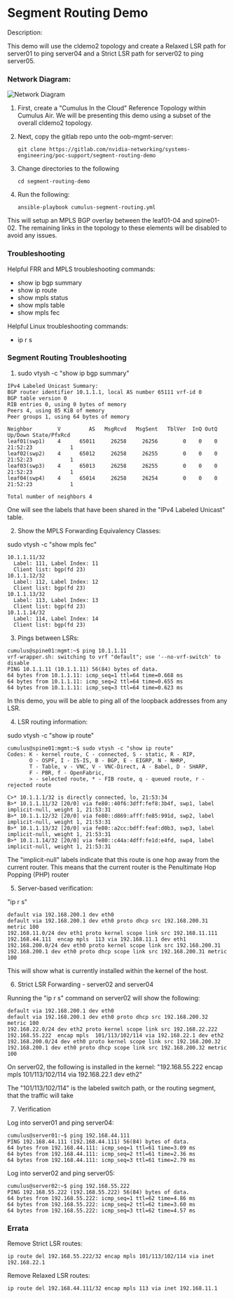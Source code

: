 # Segment Routing Demo

Description:

This demo will use the cldemo2 topology and create a Relaxed LSR path for server01 to ping server04 and a Strict LSR path for server02 to ping server05.

### Network Diagram:

![Network Diagram](https://gitlab.com/nvidia-networking/systems-engineering/poc-support/segment-routing-demo/-/tree/master/documentation/cldemo2-sr.png)


1. First, create a "Cumulus In the Cloud" Reference Topology within Cumulus Air. We will be presenting this demo using a subset of the overall cldemo2 topology.


2. Next, copy the gitlab repo unto the oob-mgmt-server:

    ```
    git clone https://gitlab.com/nvidia-networking/systems-engineering/poc-support/segment-routing-demo
    ```

3. Change directories to the following

    ```
    cd segment-routing-demo
    ```

4. Run the following:

    ```
    ansible-playbook cumulus-segment-routing.yml
    ```

This will setup an MPLS BGP overlay between the leaf01-04 and spine01-02. The remaining links in the topology to these elements will be disabled to avoid any issues.

### Troubleshooting

Helpful FRR and MPLS troubleshooting commands:

- show ip bgp summary
- show ip route
- show mpls status
- show mpls table
- show mpls fec

Helpful Linux troubleshooting commands:

- ip r s

### Segment Routing Troubleshooting

1. sudo vtysh -c "show ip bgp summary"

```
IPv4 Labeled Unicast Summary:
BGP router identifier 10.1.1.1, local AS number 65111 vrf-id 0
BGP table version 0
RIB entries 0, using 0 bytes of memory
Peers 4, using 85 KiB of memory
Peer groups 1, using 64 bytes of memory

Neighbor        V         AS   MsgRcvd   MsgSent   TblVer  InQ OutQ  Up/Down State/PfxRcd
leaf01(swp1)    4      65011     26258     26256        0    0    0 21:52:23            1
leaf02(swp2)    4      65012     26258     26255        0    0    0 21:52:23            1
leaf03(swp3)    4      65013     26258     26255        0    0    0 21:52:23            1
leaf04(swp4)    4      65014     26258     26254        0    0    0 21:52:23            1

Total number of neighbors 4
```

One will see the labels that have been shared in the "IPv4 Labeled Unicast" table.

2. Show the MPLS Forwarding Equivalency Classes:

sudo vtysh -c "show mpls fec"

```
10.1.1.11/32
  Label: 111, Label Index: 11
  Client list: bgp(fd 23)
10.1.1.12/32
  Label: 112, Label Index: 12
  Client list: bgp(fd 23)
10.1.1.13/32
  Label: 113, Label Index: 13
  Client list: bgp(fd 23)
10.1.1.14/32
  Label: 114, Label Index: 14
  Client list: bgp(fd 23)
```

3. Pings between LSRs:

```
cumulus@spine01:mgmt:~$ ping 10.1.1.11
vrf-wrapper.sh: switching to vrf "default"; use '--no-vrf-switch' to disable
PING 10.1.1.11 (10.1.1.11) 56(84) bytes of data.
64 bytes from 10.1.1.11: icmp_seq=1 ttl=64 time=0.668 ms
64 bytes from 10.1.1.11: icmp_seq=2 ttl=64 time=0.655 ms
64 bytes from 10.1.1.11: icmp_seq=3 ttl=64 time=0.623 ms
```

In this demo, you will be able to ping all of the loopback addresses from any LSR.

4. LSR routing information:

sudo vtysh -c "show ip route"

```
cumulus@spine01:mgmt:~$ sudo vtysh -c "show ip route"
Codes: K - kernel route, C - connected, S - static, R - RIP,
       O - OSPF, I - IS-IS, B - BGP, E - EIGRP, N - NHRP,
       T - Table, v - VNC, V - VNC-Direct, A - Babel, D - SHARP,
       F - PBR, f - OpenFabric,
       > - selected route, * - FIB route, q - queued route, r - rejected route

C>* 10.1.1.1/32 is directly connected, lo, 21:53:34
B>* 10.1.1.11/32 [20/0] via fe80::40f6:3dff:fef8:3b4f, swp1, label implicit-null, weight 1, 21:53:31
B>* 10.1.1.12/32 [20/0] via fe80::d869:afff:fe85:991d, swp2, label implicit-null, weight 1, 21:53:31
B>* 10.1.1.13/32 [20/0] via fe80::a2cc:bdff:feaf:d0b3, swp3, label implicit-null, weight 1, 21:53:31
B>* 10.1.1.14/32 [20/0] via fe80::c44a:4dff:fe1d:e4fd, swp4, label implicit-null, weight 1, 21:53:31
```

The "implicit-null" labels indicate that this route is one hop away from the current router. This means that the current router is the Penultimate Hop Popping (PHP) router

5. Server-based verification:

"ip r s"

```
default via 192.168.200.1 dev eth0
default via 192.168.200.1 dev eth0 proto dhcp src 192.168.200.31 metric 100
192.168.11.0/24 dev eth1 proto kernel scope link src 192.168.11.111
192.168.44.111  encap mpls  113 via 192.168.11.1 dev eth1
192.168.200.0/24 dev eth0 proto kernel scope link src 192.168.200.31
192.168.200.1 dev eth0 proto dhcp scope link src 192.168.200.31 metric 100
```

This will show what is currently installed within the kernel of the host.

6. Strict LSR Forwarding - server02 and server04

Running the "ip r s" command on server02 will show the following:

```
default via 192.168.200.1 dev eth0
default via 192.168.200.1 dev eth0 proto dhcp src 192.168.200.32 metric 100
192.168.22.0/24 dev eth2 proto kernel scope link src 192.168.22.222
192.168.55.222  encap mpls  101/113/102/114 via 192.168.22.1 dev eth2
192.168.200.0/24 dev eth0 proto kernel scope link src 192.168.200.32
192.168.200.1 dev eth0 proto dhcp scope link src 192.168.200.32 metric 100
```

On server02, the following is installed in the kernel:
"192.168.55.222  encap mpls  101/113/102/114 via 192.168.22.1 dev eth2"

The "101/113/102/114" is the labeled switch path, or the routing segment, that the traffic will take

7. Verification

Log into server01 and ping server04:

```
cumulus@server01:~$ ping 192.168.44.111
PING 192.168.44.111 (192.168.44.111) 56(84) bytes of data.
64 bytes from 192.168.44.111: icmp_seq=1 ttl=61 time=3.09 ms
64 bytes from 192.168.44.111: icmp_seq=2 ttl=61 time=2.36 ms
64 bytes from 192.168.44.111: icmp_seq=3 ttl=61 time=2.79 ms
```

Log into server02 and ping server05:

```
cumulus@server02:~$ ping 192.168.55.222
PING 192.168.55.222 (192.168.55.222) 56(84) bytes of data.
64 bytes from 192.168.55.222: icmp_seq=1 ttl=62 time=4.86 ms
64 bytes from 192.168.55.222: icmp_seq=2 ttl=62 time=3.60 ms
64 bytes from 192.168.55.222: icmp_seq=3 ttl=62 time=4.57 ms
```

### Errata

Remove Strict LSR routes:

```
ip route del 192.168.55.222/32 encap mpls 101/113/102/114 via inet 192.168.22.1
```

Remove Relaxed LSR routes:
```
ip route del 192.168.44.111/32 encap mpls 113 via inet 192.168.11.1
```
